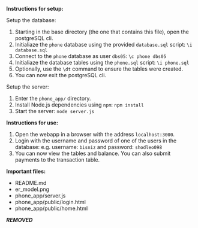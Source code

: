 **Instructions for setup:**

Setup the database:  
  1. Starting in the base directory (the one that contains this file), open the postgreSQL cli.
  2. Initialiaze the `phone` database using the provided `database.sql` script:
      `\i database.sql`
  5. Connect to the `phone` database as user `dbs05`:
      `\c phone dbs05`
  6. Initialiaze the database tables using the `phone.sql` script:
      `\i phone.sql`
  7. Optionally, use the `\dt` command to ensure the tables were created.
  8. You can now exit the postgreSQL cli.

Setup the server:
  1. Enter the `phone_app/` directory.
  2. Install Node.js dependencies using `npm`:
      `npm install`
  3. Start the server:
      `node server.js`


**Instructions for use:**
1. Open the webapp in a browser with the address `localhost:3000`.
2. Login with the username and password of one of the users in the database:
      e.g. username: `bisniz` and password: `shodleo098`
3. You can now view the tables and balance. You can also submit payments to the transaction table.


**Important files:**
- README.md
- er_model.png
- phone_app/server.js
- phone_app/public/login.html
- phone_app/public/home.html


***REMOVED***
